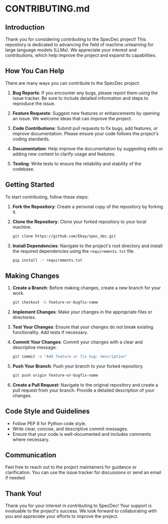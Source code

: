# CONTRIBUTING.md

## Introduction

Thank you for considering contributing to the SpecDec project! This repository is dedicated to advancing the field of machine unlearning for large language models (LLMs). We appreciate your interest and contributions, which help improve the project and expand its capabilities.

## How You Can Help

There are many ways you can contribute to the SpecDec project:

1. **Bug Reports**: If you encounter any bugs, please report them using the issue tracker. Be sure to include detailed information and steps to reproduce the issue.

2. **Feature Requests**: Suggest new features or enhancements by opening an issue. We welcome ideas that can improve the project.

3. **Code Contributions**: Submit pull requests to fix bugs, add features, or improve documentation. Please ensure your code follows the project's coding standards.

4. **Documentation**: Help improve the documentation by suggesting edits or adding new content to clarify usage and features.

5. **Testing**: Write tests to ensure the reliability and stability of the codebase.

## Getting Started

To start contributing, follow these steps:

1. **Fork the Repository**: Create a personal copy of the repository by forking it.

2. **Clone the Repository**: Clone your forked repository to your local machine.
   ```bash
   git clone https://github.com/Ebay/spec_dec.git
   ```

3. **Install Dependencies**: Navigate to the project's root directory and install the required dependencies using the `requirements.txt` file.
   ```bash
   pip install -r requirements.txt
   ```


## Making Changes

1. **Create a Branch**: Before making changes, create a new branch for your work.
   ```bash
   git checkout -b feature-or-bugfix-name
   ```

2. **Implement Changes**: Make your changes in the appropriate files or directories.

3. **Test Your Changes**: Ensure that your changes do not break existing functionality. Add tests if necessary.

4. **Commit Your Changes**: Commit your changes with a clear and descriptive message.
   ```bash
   git commit -m "Add feature or fix bug: description"
   ```

5. **Push Your Branch**: Push your branch to your forked repository.
   ```bash
   git push origin feature-or-bugfix-name
   ```

6. **Create a Pull Request**: Navigate to the original repository and create a pull request from your branch. Provide a detailed description of your changes.

## Code Style and Guidelines

- Follow PEP 8 for Python code style.
- Write clear, concise, and descriptive commit messages.
- Ensure that your code is well-documented and includes comments where necessary.

## Communication

Feel free to reach out to the project maintainers for guidance or clarification. You can use the issue tracker for discussions or send an email if needed.

## Thank You!

Thank you for your interest in contributing to SpecDec! Your support is invaluable to the project's success. We look forward to collaborating with you and appreciate your efforts to improve the project.